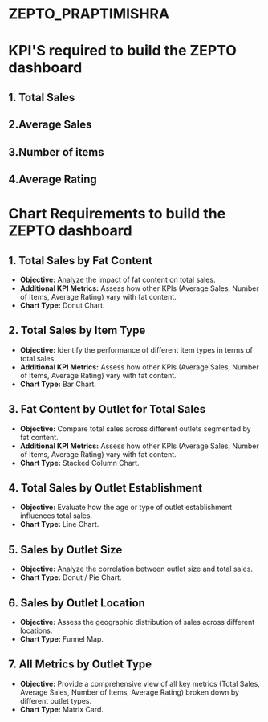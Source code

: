 # ZEPTO_PRAPTIMISHRA
# KPI'S required to build the ZEPTO dashboard
## 1. Total Sales 
## 2.Average Sales
## 3.Number of items
## 4.Average Rating



# Chart Requirements to build the ZEPTO dashboard

## 1. Total Sales by Fat Content
- **Objective:** Analyze the impact of fat content on total sales.
- **Additional KPI Metrics:** Assess how other KPIs (Average Sales, Number of Items, Average Rating) vary with fat content.
- **Chart Type:** Donut Chart.

## 2. Total Sales by Item Type
- **Objective:** Identify the performance of different item types in terms of total sales.
- **Additional KPI Metrics:** Assess how other KPIs (Average Sales, Number of Items, Average Rating) vary with fat content.
- **Chart Type:** Bar Chart.

## 3. Fat Content by Outlet for Total Sales
- **Objective:** Compare total sales across different outlets segmented by fat content.
- **Additional KPI Metrics:** Assess how other KPIs (Average Sales, Number of Items, Average Rating) vary with fat content.
- **Chart Type:** Stacked Column Chart.

## 4. Total Sales by Outlet Establishment
- **Objective:** Evaluate how the age or type of outlet establishment influences total sales.
- **Chart Type:** Line Chart.

## 5. Sales by Outlet Size
- **Objective:** Analyze the correlation between outlet size and total sales.
- **Chart Type:** Donut / Pie Chart.

## 6. Sales by Outlet Location
- **Objective:** Assess the geographic distribution of sales across different locations.
- **Chart Type:** Funnel Map.

## 7. All Metrics by Outlet Type
- **Objective:** Provide a comprehensive view of all key metrics (Total Sales, Average Sales, Number of Items, Average Rating) broken down by different outlet types.
- **Chart Type:** Matrix Card.
